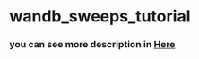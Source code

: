 # wandb_sweeps_tutorial

### you can see more description in [Here](https://j-tkim.github.io/mlops/2021/07/23/wandb1/)